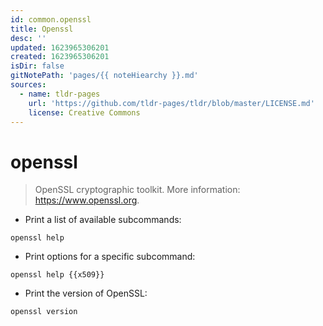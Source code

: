 ```yaml
---
id: common.openssl
title: Openssl
desc: ''
updated: 1623965306201
created: 1623965306201
isDir: false
gitNotePath: 'pages/{{ noteHiearchy }}.md'
sources:
  - name: tldr-pages
    url: 'https://github.com/tldr-pages/tldr/blob/master/LICENSE.md'
    license: Creative Commons
---
```

# openssl

> OpenSSL cryptographic toolkit.
> More information: <https://www.openssl.org>.

- Print a list of available subcommands:

`openssl help`

- Print options for a specific subcommand:

`openssl help {{x509}}`

- Print the version of OpenSSL:

`openssl version`

